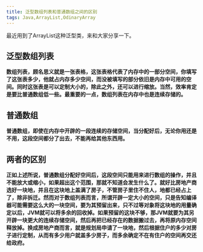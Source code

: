 ```yaml
---
title: 泛型数组列表和普通数组之间的区别 
tags: Java,ArrayList,OdinaryArray
---
```



最近用到了ArrayList这种泛型类，来和大家分享一下。


## 泛型数组列表
__数组列表，顾名思义就是一张表格，这张表格代表了内存中的一部分空间，你填写了这张表多少，他就占内存多少空间，而没被填写的部分依旧是内存中可用的空间。同时这张表是可以定制大小的，除此之外，还可以进行缩放。当然，效率肯定是要比普通数组低一些。最重要的一点，数组列表在内存中也是连续存储的。__

## 普通数组
__普通数组，即使在内存中开辟的一段连续的存储空间，当分配好后，无论你用还是不用，这段空间都分了出去，不能再给其他东西用。__

## 两者的区别
__正如上述所说，普通数组分配好空间后，这段空间只能用来进行数组的操作，并且不能放大或缩小，如果超出这个范围，那就不知道会发生什么了。就好比房地产商选好一块地，并且在这块地上盖满了房子，不管房子里住不住人，地都已经占上了，除非拆迁。然而对于数组列表而言，所谓开辟一定大小的空间，只是告知编译器可能需要这么大的一块空间，要为其预留出来，只不过等对象将这块地的用量确定以后，JVM就可以将多余的回收掉。如果预留的这块不够，那JVM就要为其另开辟一块更大的连续存储空间，然后再把已经存在的数据搬过去，再将原内存空间释放掉。换成房地产商而言，就是规划局申请了一块地，然后根据住户的多少对房子进行定制，从而有多少用户就盖多少房子，而多余确定不在有住户的空间再交还给政府。__

